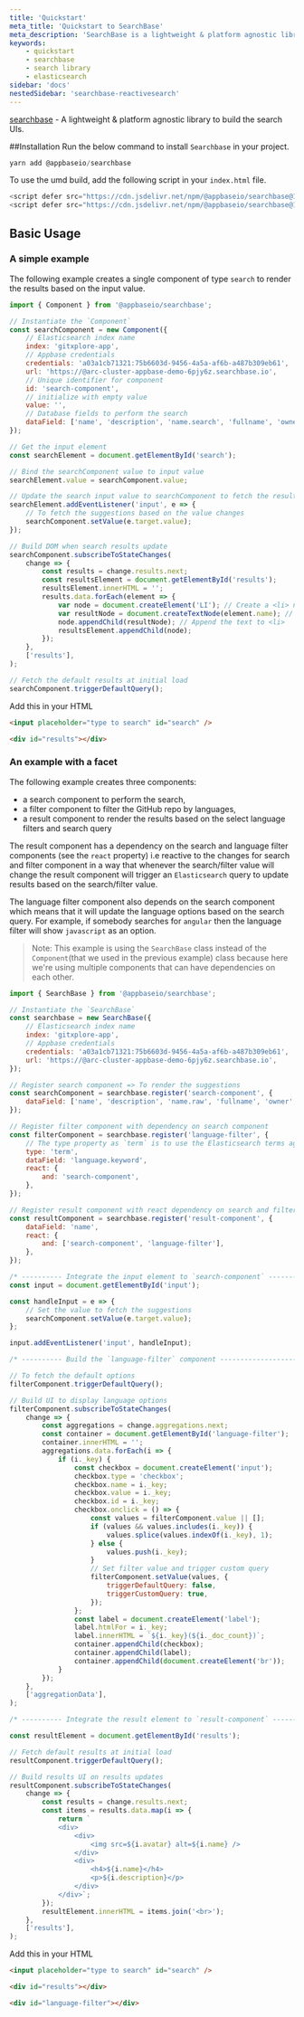 ```yaml
---
title: 'Quickstart'
meta_title: 'Quickstart to SearchBase'
meta_description: 'SearchBase is a lightweight & platform agnostic library to build the search UIs with Elasticsearch.'
keywords:
    - quickstart
    - searchbase
    - search library
    - elasticsearch
sidebar: 'docs'
nestedSidebar: 'searchbase-reactivesearch'
---
```


[searchbase](https://github.com/appbaseio/searchbase) - A lightweight & platform agnostic library to build the search UIs.

##Installation
Run the below command to install `Searchbase` in your project.

```js
yarn add @appbaseio/searchbase
```

To use the umd build, add the following script in your `index.html` file.

```js
<script defer src="https://cdn.jsdelivr.net/npm/@appbaseio/searchbase@1.0.0/dist/@appbaseio/searchbase.umd.min.js"></script>
<script defer src="https://cdn.jsdelivr.net/npm/@appbaseio/searchbase@1.0.0/dist/@appbaseio/searchbase.umd.min.js.map"></script>
```

## Basic Usage

### A simple example

The following example creates a single component of type `search` to render the results based on the input value.

```js
import { Component } from '@appbaseio/searchbase';

// Instantiate the `Component`
const searchComponent = new Component({
	// Elasticsearch index name
	index: 'gitxplore-app',
	// Appbase credentials
	credentials: 'a03a1cb71321:75b6603d-9456-4a5a-af6b-a487b309eb61',
	url: 'https://@arc-cluster-appbase-demo-6pjy6z.searchbase.io',
	// Unique identifier for component
	id: 'search-component',
	// initialize with empty value
	value: '',
	// Database fields to perform the search
	dataField: ['name', 'description', 'name.search', 'fullname', 'owner', 'topics'],
});

// Get the input element
const searchElement = document.getElementById('search');

// Bind the searchComponent value to input value
searchElement.value = searchComponent.value;

// Update the search input value to searchComponent to fetch the results
searchElement.addEventListener('input', e => {
	// To fetch the suggestions based on the value changes
	searchComponent.setValue(e.target.value);
});

// Build DOM when search results update
searchComponent.subscribeToStateChanges(
	change => {
		const results = change.results.next;
		const resultsElement = document.getElementById('results');
		resultsElement.innerHTML = '';
		results.data.forEach(element => {
			var node = document.createElement('LI'); // Create a <li> node
			var resultNode = document.createTextNode(element.name); // Create a text node
			node.appendChild(resultNode); // Append the text to <li>
			resultsElement.appendChild(node);
		});
	},
	['results'],
);

// Fetch the default results at initial load
searchComponent.triggerDefaultQuery();
```

Add this in your HTML

```html
<input placeholder="type to search" id="search" />

<div id="results"></div>
```

### An example with a facet

The following example creates three components:

-   a search component to perform the search,
-   a filter component to filter the GitHub repo by languages,
-   a result component to render the results based on the select language filters and search query

The result component has a dependency on the search and language filter components (see the `react` property) i.e reactive to the changes for search and filter component in a way that whenever the search/filter value will change the result component will trigger an `Elasticsearch` query to update results based on the search/filter value.

The language filter component also depends on the search component which means that it will update the language options based on the search query. For example, if somebody searches for `angular` then the language filter will show `javascript` as an option.

> Note: This example is using the `SearchBase` class instead of the `Component`(that we used in the previous example) class because here we're using multiple components that can have dependencies on each other.

```js
import { SearchBase } from '@appbaseio/searchbase';

// Instantiate the `SearchBase`
const searchbase = new SearchBase({
	// Elasticsearch index name
	index: 'gitxplore-app',
	// Appbase credentials
	credentials: 'a03a1cb71321:75b6603d-9456-4a5a-af6b-a487b309eb61',
	url: 'https://@arc-cluster-appbase-demo-6pjy6z.searchbase.io',
});

// Register search component => To render the suggestions
const searchComponent = searchbase.register('search-component', {
	dataField: ['name', 'description', 'name.raw', 'fullname', 'owner', 'topics'],
});

// Register filter component with dependency on search component
const filterComponent = searchbase.register('language-filter', {
	// The type property as `term` is to use the Elasticsearch terms aggregations.
	type: 'term',
	dataField: 'language.keyword',
	react: {
		and: 'search-component',
	},
});

// Register result component with react dependency on search and filter component => To render the results
const resultComponent = searchbase.register('result-component', {
	dataField: 'name',
	react: {
		and: ['search-component', 'language-filter'],
	},
});

/* ---------- Integrate the input element to `search-component` --------------*/
const input = document.getElementById('input');

const handleInput = e => {
	// Set the value to fetch the suggestions
	searchComponent.setValue(e.target.value);
};

input.addEventListener('input', handleInput);

/* ---------- Build the `language-filter` component ----------------------------*/

// To fetch the default options
filterComponent.triggerDefaultQuery();

// Build UI to display language options
filterComponent.subscribeToStateChanges(
	change => {
		const aggregations = change.aggregations.next;
		const container = document.getElementById('language-filter');
		container.innerHTML = '';
		aggregations.data.forEach(i => {
			if (i._key) {
				const checkbox = document.createElement('input');
				checkbox.type = 'checkbox';
				checkbox.name = i._key;
				checkbox.value = i._key;
				checkbox.id = i._key;
				checkbox.onclick = () => {
					const values = filterComponent.value || [];
					if (values && values.includes(i._key)) {
						values.splice(values.indexOf(i._key), 1);
					} else {
						values.push(i._key);
					}
					// Set filter value and trigger custom query
					filterComponent.setValue(values, {
						triggerDefaultQuery: false,
						triggerCustomQuery: true,
					});
				};
				const label = document.createElement('label');
				label.htmlFor = i._key;
				label.innerHTML = `${i._key}(${i._doc_count})`;
				container.appendChild(checkbox);
				container.appendChild(label);
				container.appendChild(document.createElement('br'));
			}
		});
	},
	['aggregationData'],
);

/* ---------- Integrate the result element to `result-component` ---------------*/

const resultElement = document.getElementById('results');

// Fetch default results at initial load
resultComponent.triggerDefaultQuery();

// Build results UI on results updates
resultComponent.subscribeToStateChanges(
	change => {
		const results = change.results.next;
		const items = results.data.map(i => {
			return `
			<div>
				<div>
					<img src=${i.avatar} alt=${i.name} />
				</div>
				<div>
					<h4>${i.name}</h4>
					<p>${i.description}</p>
				</div>
			</div>`;
		});
		resultElement.innerHTML = items.join('<br>');
	},
	['results'],
);
```

Add this in your HTML

```html
<input placeholder="type to search" id="search" />

<div id="results"></div>

<div id="language-filter"></div>
```
